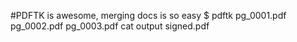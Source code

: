 #PDFTK is awesome, merging docs is so easy
$ pdftk pg_0001.pdf pg_0002.pdf pg_0003.pdf cat output signed.pdf


